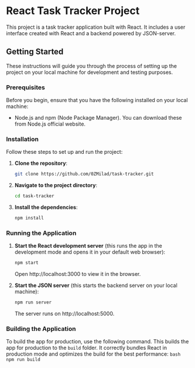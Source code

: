 # React Task Tracker Project

This project is a task tracker application built with React. It includes a user interface created with React and a backend powered by JSON-server.

## Getting Started

These instructions will guide you through the process of setting up the project on your local machine for development and testing purposes.

### Prerequisites

Before you begin, ensure that you have the following installed on your local machine:

- Node.js and npm (Node Package Manager). You can download these from Node.js official website.

### Installation

Follow these steps to set up and run the project:

1. **Clone the repository**:
    ```bash
    git clone https://github.com/0ZMilad/task-tracker.git
    ```

2. **Navigate to the project directory**:
    ```bash
    cd task-tracker
    ```

3. **Install the dependencies**:
    ```bash
    npm install
    ```

### Running the Application

1. **Start the React development server** (this runs the app in the development mode and opens it in your default web browser):
    ```bash
    npm start
    ```
    Open http://localhost:3000 to view it in the browser.

2. **Start the JSON server** (this starts the backend server on your local machine):
    ```bash
    npm run server
    ```
    The server runs on http://localhost:5000.

### Building the Application

To build the app for production, use the following command. This builds the app for production to the `build` folder. It correctly bundles React in production mode and optimizes the build for the best performance:
    ```bash
    npm run build
    ```
